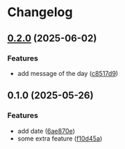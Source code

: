 # Changelog

## [0.2.0](https://github.com/nmelepat/release-test/compare/hello-x@v0.1.0...hello-x@v0.2.0) (2025-06-02)


### Features

* add message of the day ([c8517d9](https://github.com/nmelepat/release-test/commit/c8517d9941b705e89e82903ae9588f8c7cd96b3c))

## 0.1.0 (2025-05-26)


### Features

* add date ([6ae870e](https://github.com/nmelepat/release-test/commit/6ae870e02606375286c7abf0f8cfd92261467202))
* some extra feature ([f10d45a](https://github.com/nmelepat/release-test/commit/f10d45a2191e1ef482f5c62cce10c1f92c38cdf6))

